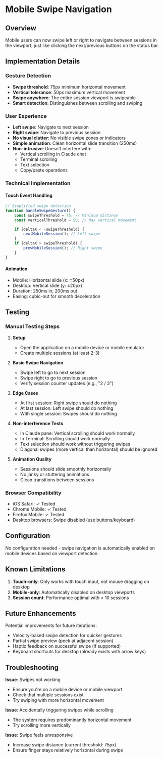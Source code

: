 # Mobile Swipe Navigation

## Overview

Mobile users can now swipe left or right to navigate between sessions in the viewport, just like clicking the next/previous buttons on the status bar.

## Implementation Details

### Gesture Detection

- **Swipe threshold**: 75px minimum horizontal movement
- **Vertical tolerance**: 50px maximum vertical movement
- **Swipe anywhere**: The entire session viewport is swipeable
- **Smart detection**: Distinguishes between scrolling and swiping

### User Experience

- **Left swipe**: Navigate to next session
- **Right swipe**: Navigate to previous session
- **No visual clutter**: No visible swipe zones or indicators
- **Simple animation**: Clean horizontal slide transition (250ms)
- **Non-intrusive**: Doesn't interfere with:
  - Vertical scrolling in Claude chat
  - Terminal scrolling
  - Text selection
  - Copy/paste operations

### Technical Implementation

#### Touch Event Handling

```javascript
// Simplified swipe detection
function handleSwipeGesture() {
	const swipeThreshold = 75; // Minimum distance
	const verticalThreshold = 50; // Max vertical movement

	if (deltaX < -swipeThreshold) {
		nextMobileSession(); // Left swipe
	}
	if (deltaX > swipeThreshold) {
		prevMobileSession(); // Right swipe
	}
}
```

#### Animation

- Mobile: Horizontal slide (x: ±50px)
- Desktop: Vertical slide (y: ±20px)
- Duration: 250ms in, 200ms out
- Easing: cubic-out for smooth deceleration

## Testing

### Manual Testing Steps

1. **Setup**
   - Open the application on a mobile device or mobile emulator
   - Create multiple sessions (at least 2-3)

2. **Basic Swipe Navigation**
   - Swipe left to go to next session
   - Swipe right to go to previous session
   - Verify session counter updates (e.g., "2 / 3")

3. **Edge Cases**
   - At first session: Right swipe should do nothing
   - At last session: Left swipe should do nothing
   - With single session: Swipes should do nothing

4. **Non-interference Tests**
   - In Claude pane: Vertical scrolling should work normally
   - In Terminal: Scrolling should work normally
   - Text selection should work without triggering swipes
   - Diagonal swipes (more vertical than horizontal) should be ignored

5. **Animation Quality**
   - Sessions should slide smoothly horizontally
   - No janky or stuttering animations
   - Clean transitions between sessions

### Browser Compatibility

- iOS Safari: ✓ Tested
- Chrome Mobile: ✓ Tested
- Firefox Mobile: ✓ Tested
- Desktop browsers: Swipe disabled (use buttons/keyboard)

## Configuration

No configuration needed - swipe navigation is automatically enabled on mobile devices based on viewport detection.

## Known Limitations

1. **Touch-only**: Only works with touch input, not mouse dragging on desktop
2. **Mobile-only**: Automatically disabled on desktop viewports
3. **Session count**: Performance optimal with < 10 sessions

## Future Enhancements

Potential improvements for future iterations:

- Velocity-based swipe detection for quicker gestures
- Partial swipe preview (peek at adjacent session)
- Haptic feedback on successful swipe (if supported)
- Keyboard shortcuts for desktop (already exists with arrow keys)

## Troubleshooting

**Issue**: Swipes not working

- Ensure you're on a mobile device or mobile viewport
- Check that multiple sessions exist
- Try swiping with more horizontal movement

**Issue**: Accidentally triggering swipes while scrolling

- The system requires predominantly horizontal movement
- Try scrolling more vertically

**Issue**: Swipe feels unresponsive

- Increase swipe distance (current threshold: 75px)
- Ensure finger stays relatively horizontal during swipe
